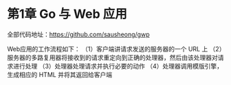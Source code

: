 # 第1章 Go 与 Web 应用

全部代码地址：https://github.com/sausheong/gwp

Web应用的工作流程如下：
（1）客户端讲请求发送的服务器的一个 URL 上
（2）服务器的多路复用器将接收到的请求重定向到正确的处理器，然后由该处理器对请求进行处理
（3）处理器处理请求并执行必要的动作
（4）处理器调用模版引擎，生成相应的 HTML 并将其返回给客户端
